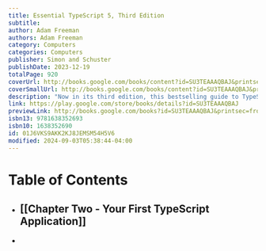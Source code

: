 ```yaml
---
title: Essential TypeScript 5, Third Edition
subtitle: 
author: Adam Freeman
authors: Adam Freeman
category: Computers
categories: Computers
publisher: Simon and Schuster
publishDate: 2023-12-19
totalPage: 920
coverUrl: http://books.google.com/books/content?id=SU3TEAAAQBAJ&printsec=frontcover&img=1&zoom=1&edge=curl&source=gbs_api
coverSmallUrl: http://books.google.com/books/content?id=SU3TEAAAQBAJ&printsec=frontcover&img=1&zoom=5&edge=curl&source=gbs_api
description: "Now in its third edition, this bestselling guide to TypeScript takes you through the nuts and bolts of the language. No frills, no fuss—just TypeScript essentials! TypeScript enhances JavaScript with static typing, while keeping all the JS flexibility you know and love! It’s the perfect choice for any developer looking to improve the predictability and reliability of their code. Essential TypeScript 5, Third Edition teaches you how to get the most out of TypeScript 5 for a consistent, dependable development experience. Inside Essential TypeScript 5, Third Edition you’ll learn how to: Configure the TypeScript development tools Use type annotations Create strongly typed functions and classes Use generic types Use type guards to determine types Create and consume type declaration files Use TypeScript to create web applications with Angular and React The book starts you off with a proper understanding of the JavaScript type system that will make using TypeScript so much easier. On that solid foundation, you’ll build your understanding of TypeScript development, following a hands-on learning path all the way to TypeScript’s advanced features. About the technology TypeScript is a popular superset of JavaScript that adds support for static typing. TypeScript’s typing features, which will be instantly familiar to C# or Java programmers, help you reduce errors and improve the overall quality of your JavaScript code. About the book Essential TypeScript 5 is a fully updated third edition of the classic Adam Freeman bestseller. It provides full coverage of TypeScript 5, including new features like decorators. You’ll begin with the hows-and-whys of TypeScript, then quickly progress to practical applications of static types. No wasted pages! Each chapter is focused on the skills you need to write awesome web apps. What's inside Configure your development tools Create strongly typed functions and classes Use generic types, type annotations, and type guards Create and consume type declaration files About the reader For JavaScript developers. No previous experience with TypeScript required. About the author Adam Freeman has held senior positions in a range of companies, most recently serving as CTO and COO of a global bank. He has written 50 programming books. The technical editor on this book is Fabio Claudio Ferracchiati. Table of Contents 1 Understanding TypeScript Part 1 2 Your first TypeScript application 3 JavaScript primer, part 1 4 JavaScript primer, part 2 5 Using the TypeScript compiler 6 Testing and debugging TypeScript Part 2 7 Understanding static types 8 Using functions 9 Using arrays, tuples, and enums 10 Working with objects 11 Working with classes and interfaces 12 Using generic types 13 Advanced generic types 14 Using decorators 15 Working with JavaScript Part 3 16 Creating a stand-alone web app, part 1 17 Creating a stand-alone web app, part 2 18 Creating an Angular app, part 1 19 Creating an Angular app, part 2 20 Creating a React app 21 Creating a React app, part 2"
link: https://play.google.com/store/books/details?id=SU3TEAAAQBAJ
previewLink: http://books.google.com/books?id=SU3TEAAAQBAJ&printsec=frontcover&dq=essential+typescript+5&hl=&as_pt=BOOKS&cd=1&source=gbs_api
isbn13: 9781638352693
isbn10: 1638352690
id: 01J6VKS9AKK2KJ8JEMSM54H5V6
modified: 2024-09-03T05:38:44-04:00
---
```

# Table of Contents
- ## [[Chapter Two - Your First TypeScript Application]]
- 